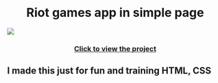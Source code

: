 <h1 align="center">
  <br>Riot games app in simple page
 </h1>
<img src="https://user-images.githubusercontent.com/112785244/207588095-ce1ddb60-89c3-4ffd-8a88-172857fe4a11.png">

<h3 align="center"><a href="https://n-kyu.github.io/riot-games-app-signin//">Click to view the project</a></h3>

## I made this just for fun and training HTML, CSS

